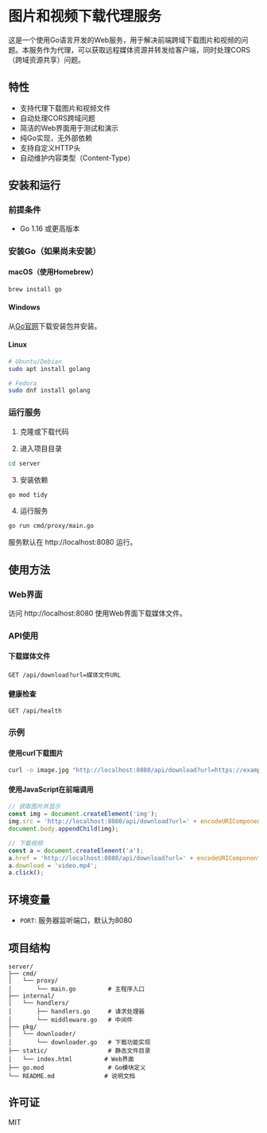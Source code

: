 # 图片和视频下载代理服务

这是一个使用Go语言开发的Web服务，用于解决前端跨域下载图片和视频的问题。本服务作为代理，可以获取远程媒体资源并转发给客户端，同时处理CORS（跨域资源共享）问题。

## 特性

- 支持代理下载图片和视频文件
- 自动处理CORS跨域问题
- 简洁的Web界面用于测试和演示
- 纯Go实现，无外部依赖
- 支持自定义HTTP头
- 自动维护内容类型（Content-Type）

## 安装和运行

### 前提条件

- Go 1.16 或更高版本

### 安装Go（如果尚未安装）

#### macOS（使用Homebrew）
```bash
brew install go
```

#### Windows
从[Go官网](https://golang.org/dl/)下载安装包并安装。

#### Linux
```bash
# Ubuntu/Debian
sudo apt install golang

# Fedora
sudo dnf install golang
```

### 运行服务

1. 克隆或下载代码

2. 进入项目目录
```bash
cd server
```

3. 安装依赖
```bash
go mod tidy
```

4. 运行服务
```bash
go run cmd/proxy/main.go
```

服务默认在 http://localhost:8080 运行。

## 使用方法

### Web界面

访问 http://localhost:8080 使用Web界面下载媒体文件。

### API使用

#### 下载媒体文件
```
GET /api/download?url=媒体文件URL
```

#### 健康检查
```
GET /api/health
```

### 示例

#### 使用curl下载图片
```bash
curl -o image.jpg "http://localhost:8080/api/download?url=https://example.com/image.jpg"
```

#### 使用JavaScript在前端调用
```javascript
// 获取图片并显示
const img = document.createElement('img');
img.src = 'http://localhost:8080/api/download?url=' + encodeURIComponent('https://example.com/image.jpg');
document.body.appendChild(img);

// 下载视频
const a = document.createElement('a');
a.href = 'http://localhost:8080/api/download?url=' + encodeURIComponent('https://example.com/video.mp4');
a.download = 'video.mp4';
a.click();
```

## 环境变量

- `PORT`: 服务器监听端口，默认为8080

## 项目结构

```
server/
├── cmd/
│   └── proxy/
│       └── main.go         # 主程序入口
├── internal/
│   └── handlers/
│       ├── handlers.go     # 请求处理器
│       └── middleware.go   # 中间件
├── pkg/
│   └── downloader/
│       └── downloader.go   # 下载功能实现
├── static/                 # 静态文件目录
│   └── index.html         # Web界面
├── go.mod                  # Go模块定义
└── README.md              # 说明文档
```

## 许可证

MIT 